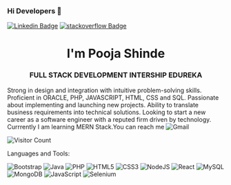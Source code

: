 ### Hi Developers 👋


[![Linkedin Badge](https://img.shields.io/badge/-PoojaShinde-blue?style=flat-square&logo=Linkedin&logoColor=white&link=https://www.linkedin.com/in/pooja-shinde-0b3ab5219/)](https://www.linkedin.com/in/pooja-shinde-0b3ab5219/)
[![stackoverflow Badge](https://img.shields.io/badge/StackOverflow-PoojaShinde-yellow)](https://stackoverflow.com/users/16665406/pooja-shinde)

<h1 align="center">I'm Pooja Shinde</h1>
<h3 align="center">FULL STACK DEVELOPMENT INTERSHIP EDUREKA</h3>

Strong in design and integration with intuitive problem-solving skills. Proficient in ORACLE, PHP, JAVASCRIPT, HTML, CSS and SQL. Passionate about implementing and launching new projects. Ability to translate business requirements into technical solutions. Looking to start a new career as a software engineer with a reputed firm driven by technology. Currrently I am learning MERN Stack.You can reach me <img alt="Gmail" src="https://img.shields.io/badge/Gmail-D14836?style=flat-square&logo=gmail&logoColor=white"/>

![Visitor Count](https://profile-counter.glitch.me/PoojaSWD/count.svg)


Languages and Tools:

 <img alt="Bootstrap" src="https://img.shields.io/badge/bootstrap-%23563D7C.svg?style=flat-square&logo=bootstrap&logoColor=white"/> <img alt="Java" src="https://img.shields.io/badge/java-%23ED8B00.svg?style=flat-square&logo=java&logoColor=white"/> <img alt="PHP" src="https://img.shields.io/badge/php-%23777BB4.svg?style=flat-square&logo=php&logoColor=white"/> <img alt="HTML5" src="https://img.shields.io/badge/html5-%23E34F26.svg?style=flat-square&logo=html5&logoColor=white"/> <img alt="CSS3" src="https://img.shields.io/badge/css3-%231572B6.svg?style=flat-square&logo=css3&logoColor=white"/> <img alt="NodeJS" src="https://img.shields.io/badge/node.js-%2343853D.svg?style=flat-square&logo=node-dot-js&logoColor=white"/> <img alt="React" src="https://img.shields.io/badge/react-%2320232a.svg?style=flat-square&logo=react&logoColor=%2361DAFB"/> <img alt="MySQL" src="https://img.shields.io/badge/mysql-%2300f.svg?style=flat-square&logo=mysql&logoColor=white"/> <img alt="MongoDB" src ="https://img.shields.io/badge/MongoDB-%234ea94b.svg?style=flat-square&logo=mongodb&logoColor=white"/>
<img alt="JavaScript" src="https://img.shields.io/badge/javascript-%23323330.svg?style=flat-square&logo=javascript&logoColor=white"/>
<img alt="Selenium" src="https://img.shields.io/badge/Selenium-%23323330.svg?style=flat-square&logo=Selenium&logoColor=white"/>


<!--
**PoojaSWD/PoojaSWD** is a ✨ _special_ ✨ repository because its `README.md` (this file) appears on your GitHub profile.




Here are some ideas to get you started:

- 🔭 I’m currently working on ...
- 🌱 I’m currently learning ...
- 👯 I’m looking to collaborate on ...
- 🤔 I’m looking for help with ...
- 💬 Ask me about ...
- 📫 How to reach me: ...
- 😄 Pronouns: ...
- ⚡ Fun fact: ...
-->
